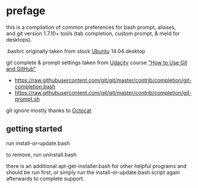# prefage
this is a compilation of common preferences for bash prompt, aliases,  
and git version 1.7.10+ tools (tab completion, custom prompt, & meld for desktops). 

.bashrc originally taken from stock [Ubuntu](http://www.ubuntu.com/) 14.04 desktop  

git complete & prompt settings taken from [Udacity](https://www.udacity.com) course ["How to Use Git and GitHub"](https://www.udacity.com/wiki/ud775/lesson-1-notes#morsel-30-setting-up-your-workspace-on-mac)  
- https://raw.githubusercontent.com/git/git/master/contrib/completion/git-completion.bash
- https://raw.githubusercontent.com/git/git/master/contrib/completion/git-prompt.sh

git ignore mostly thanks to [Octocat](https://gist.github.com/octocat/9257657)

## getting started
run install-or-update.bash  

to remove, run uninstall.bash  

there is an additional apt-get-installer.bash for other helpful programs and should be run first, or simply run the install-or-update.bash script again afterwards to complete support.
